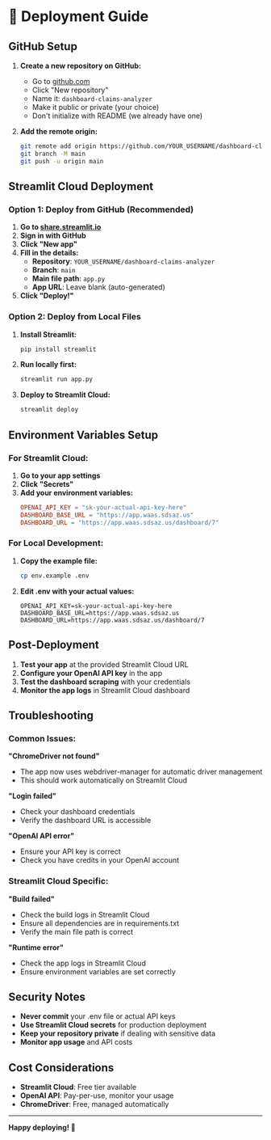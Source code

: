 # 🚀 Deployment Guide

## GitHub Setup

1. **Create a new repository on GitHub:**
   - Go to [github.com](https://github.com)
   - Click "New repository"
   - Name it: `dashboard-claims-analyzer`
   - Make it public or private (your choice)
   - Don't initialize with README (we already have one)

2. **Add the remote origin:**
   ```bash
   git remote add origin https://github.com/YOUR_USERNAME/dashboard-claims-analyzer.git
   git branch -M main
   git push -u origin main
   ```

## Streamlit Cloud Deployment

### Option 1: Deploy from GitHub (Recommended)

1. **Go to [share.streamlit.io](https://share.streamlit.io)**
2. **Sign in with GitHub**
3. **Click "New app"**
4. **Fill in the details:**
   - **Repository**: `YOUR_USERNAME/dashboard-claims-analyzer`
   - **Branch**: `main`
   - **Main file path**: `app.py`
   - **App URL**: Leave blank (auto-generated)
5. **Click "Deploy!"**

### Option 2: Deploy from Local Files

1. **Install Streamlit:**
   ```bash
   pip install streamlit
   ```

2. **Run locally first:**
   ```bash
   streamlit run app.py
   ```

3. **Deploy to Streamlit Cloud:**
   ```bash
   streamlit deploy
   ```

## Environment Variables Setup

### For Streamlit Cloud:

1. **Go to your app settings**
2. **Click "Secrets"**
3. **Add your environment variables:**
   ```toml
   OPENAI_API_KEY = "sk-your-actual-api-key-here"
   DASHBOARD_BASE_URL = "https://app.waas.sdsaz.us"
   DASHBOARD_URL = "https://app.waas.sdsaz.us/dashboard/7"
   ```

### For Local Development:

1. **Copy the example file:**
   ```bash
   cp env.example .env
   ```

2. **Edit .env with your actual values:**
   ```env
   OPENAI_API_KEY=sk-your-actual-api-key-here
   DASHBOARD_BASE_URL=https://app.waas.sdsaz.us
   DASHBOARD_URL=https://app.waas.sdsaz.us/dashboard/7
   ```

## Post-Deployment

1. **Test your app** at the provided Streamlit Cloud URL
2. **Configure your OpenAI API key** in the app
3. **Test the dashboard scraping** with your credentials
4. **Monitor the app logs** in Streamlit Cloud dashboard

## Troubleshooting

### Common Issues:

**"ChromeDriver not found"**
- The app now uses webdriver-manager for automatic driver management
- This should work automatically on Streamlit Cloud

**"Login failed"**
- Check your dashboard credentials
- Verify the dashboard URL is accessible

**"OpenAI API error"**
- Ensure your API key is correct
- Check you have credits in your OpenAI account

### Streamlit Cloud Specific:

**"Build failed"**
- Check the build logs in Streamlit Cloud
- Ensure all dependencies are in requirements.txt
- Verify the main file path is correct

**"Runtime error"**
- Check the app logs in Streamlit Cloud
- Ensure environment variables are set correctly

## Security Notes

- **Never commit** your .env file or actual API keys
- **Use Streamlit Cloud secrets** for production deployment
- **Keep your repository private** if dealing with sensitive data
- **Monitor app usage** and API costs

## Cost Considerations

- **Streamlit Cloud**: Free tier available
- **OpenAI API**: Pay-per-use, monitor your usage
- **ChromeDriver**: Free, managed automatically

---

**Happy deploying! 🎉**
